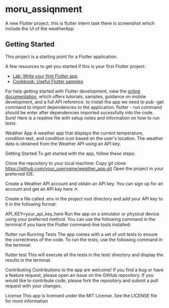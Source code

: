 # moru_assiqnment

A new Flutter project.
this is flutter intern task
there is screenshot which include the UI of the weatherApp

## Getting Started

This project is a starting point for a Flutter application.

A few resources to get you started if this is your first Flutter project:

- [Lab: Write your first Flutter app](https://docs.flutter.dev/get-started/codelab)
- [Cookbook: Useful Flutter samples](https://docs.flutter.dev/cookbook)

For help getting started with Flutter development, view the
[online documentation](https://docs.flutter.dev/), which offers tutorials,
samples, guidance on mobile development, and a full API reference.
to install the app
we need to pub -get command to import dependencies to the application.
flutter - run command should be enter after dependencies imported sucessfully into the code.
Sure! Here is a readme file with setup notes and information on how to run tests:

Weather App
A weather app that displays the current temperature, condition text, and condition icon based on the user's location. The weather data is obtained from the Weather API using an API key.

Getting Started
To get started with the app, follow these steps:

Clone the repository to your local machine:
Copy
git clone https://github.com/your_username/weather_app.git
Open the project in your preferred IDE.

Create a Weather API account and obtain an API key. You can sign up for an account and get an API key here ↗.

Create a file called .env in the project root directory and add your API key to it in the following format:


API_KEY=your_api_key_here
Run the app on a simulator or physical device using your preferred method. You can use the following command in the terminal if you have the Flutter command-line tools installed:

flutter run
Running Tests
The app comes with a set of unit tests to ensure the correctness of the code. To run the tests, use the following command in the terminal:


flutter test
This will execute all the tests in the test/ directory and display the results in the terminal.

Contributing
Contributions to the app are welcome! If you find a bug or have a feature request, please open an issue on the GitHub repository. If you would like to contribute code, please fork the repository and submit a pull request with your changes.

License
This app is licensed under the MIT License. See the LICENSE file for more information